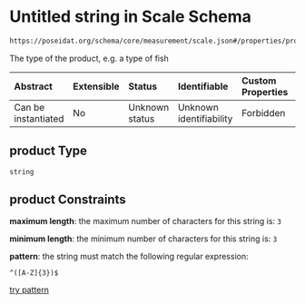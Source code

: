 # Untitled string in Scale Schema

```txt
https://poseidat.org/schema/core/measurement/scale.json#/properties/product
```

The type of the product, e.g. a type of fish

| Abstract            | Extensible | Status         | Identifiable            | Custom Properties | Additional Properties | Access Restrictions | Defined In                                                                |
| :------------------ | :--------- | :------------- | :---------------------- | :---------------- | :-------------------- | :------------------ | :------------------------------------------------------------------------ |
| Can be instantiated | No         | Unknown status | Unknown identifiability | Forbidden         | Allowed               | none                | [scale.json*](schemas/core/measurement/scale.json "open original schema") |

## product Type

`string`

## product Constraints

**maximum length**: the maximum number of characters for this string is: `3`

**minimum length**: the minimum number of characters for this string is: `3`

**pattern**: the string must match the following regular expression: 

```regexp
^([A-Z]{3})$
```

[try pattern](https://regexr.com/?expression=%5E\(%5BA-Z%5D%7B3%7D\)%24 "try regular expression with regexr.com")
